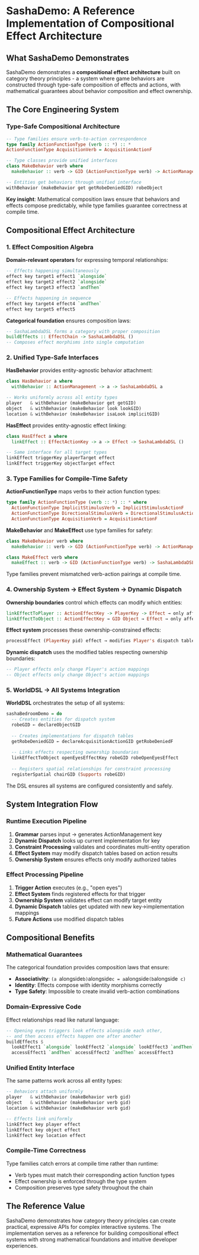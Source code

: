 # SashaDemo: A Reference Implementation of Compositional Effect Architecture

## What SashaDemo Demonstrates

SashaDemo demonstrates a **compositional effect architecture** built on category theory principles - a system where game behaviors are constructed through type-safe composition of effects and actions, with mathematical guarantees about behavior composition and effect ownership.

## The Core Engineering System

### Type-Safe Compositional Architecture
```haskell
-- Type families ensure verb-to-action correspondence  
type family ActionFunctionType (verb :: *) :: *
ActionFunctionType AcquisitionVerb = AcquisitionActionF

-- Type classes provide unified interfaces
class MakeBehavior verb where
  makeBehavior :: verb -> GID (ActionFunctionType verb) -> ActionManagement

-- Entities get behaviors through unified interface
withBehavior (makeBehavior get getRobeDeniedGID) robeObject
```

**Key insight**: Mathematical composition laws ensure that behaviors and effects compose predictably, while type families guarantee correctness at compile time.

## Compositional Effect Architecture

### 1. Effect Composition Algebra
**Domain-relevant operators** for expressing temporal relationships:
```haskell
-- Effects happening simultaneously
effect key target1 effect1 `alongside`
effect key target2 effect2 `alongside`
effect key target3 effect3 `andThen`

-- Effects happening in sequence  
effect key target4 effect4 `andThen`
effect key target5 effect5
```

**Categorical foundation** ensures composition laws:
```haskell
-- SashaLambdaDSL forms a category with proper composition
buildEffects :: EffectChain -> SashaLambdaDSL ()
-- Composes effect morphisms into single computation
```

### 2. Unified Type-Safe Interfaces
**HasBehavior** provides entity-agnostic behavior attachment:
```haskell
class HasBehavior a where
  withBehavior :: ActionManagement -> a -> SashaLambdaDSL a

-- Works uniformly across all entity types
player   & withBehavior (makeBehavior get getGID)
object   & withBehavior (makeBehavior look lookGID)  
location & withBehavior (makeBehavior isaLook implicitGID)
```

**HasEffect** provides entity-agnostic effect linking:
```haskell
class HasEffect a where
  linkEffect :: EffectActionKey -> a -> Effect -> SashaLambdaDSL ()

-- Same interface for all target types
linkEffect triggerKey playerTarget effect
linkEffect triggerKey objectTarget effect
```

### 3. Type Families for Compile-Time Safety
**ActionFunctionType** maps verbs to their action function types:
```haskell
type family ActionFunctionType (verb :: *) :: * where
  ActionFunctionType ImplicitStimulusVerb = ImplicitStimulusActionF
  ActionFunctionType DirectionalStimulusVerb = DirectionalStimulusActionF  
  ActionFunctionType AcquisitionVerb = AcquisitionActionF
```

**MakeBehavior** and **MakeEffect** use type families for safety:
```haskell
class MakeBehavior verb where
  makeBehavior :: verb -> GID (ActionFunctionType verb) -> ActionManagement

class MakeEffect verb where  
  makeEffect :: verb -> GID (ActionFunctionType verb) -> SashaLambdaDSL Effect
```

Type families prevent mismatched verb-action pairings at compile time.

### 4. Ownership System → Effect System → Dynamic Dispatch
**Ownership boundaries** control which effects can modify which entities:
```haskell
linkEffectToPlayer :: ActionEffectKey -> PlayerKey -> Effect → only affects Player
linkEffectToObject :: ActionEffectKey → GID Object → Effect → only affects Object
```

**Effect system** processes these ownership-constrained effects:
```haskell
processEffect (PlayerKey pid) effect → modifies Player's dispatch table only
```

**Dynamic dispatch** uses the modified tables respecting ownership boundaries:
```haskell
-- Player effects only change Player's action mappings
-- Object effects only change Object's action mappings
```

### 5. WorldDSL → All Systems Integration
**WorldDSL** orchestrates the setup of all systems:
```haskell
sashaBedroomDemo = do
  -- Creates entities for dispatch system
  robeGID ← declareObjectGID
  
  -- Creates implementations for dispatch tables  
  getRobeDeniedGID ← declareAcquisitionActionGID getRobeDeniedF
  
  -- Links effects respecting ownership boundaries
  linkEffectToObject openEyesEffectKey robeGID robeOpenEyesEffect
  
  -- Registers spatial relationships for constraint processing
  registerSpatial chairGID (Supports robeGID)
```

The DSL ensures all systems are configured consistently and safely.

## System Integration Flow

### Runtime Execution Pipeline
1. **Grammar** parses input → generates ActionManagement key
2. **Dynamic Dispatch** looks up current implementation for key
3. **Constraint Processing** validates and coordinates multi-entity operation
4. **Effect System** may modify dispatch tables based on action results
5. **Ownership System** ensures effects only modify authorized tables

### Effect Processing Pipeline  
1. **Trigger Action** executes (e.g., "open eyes")
2. **Effect System** finds registered effects for that trigger
3. **Ownership System** validates effect can modify target entity
4. **Dynamic Dispatch** tables get updated with new key→implementation mappings
5. **Future Actions** use modified dispatch tables

## Compositional Benefits

### Mathematical Guarantees
The categorical foundation provides composition laws that ensure:
- **Associativity**: `(a `alongside` b) `alongside` c = a `alongside` (b `alongside` c)`  
- **Identity**: Effects compose with identity morphisms correctly
- **Type Safety**: Impossible to create invalid verb-action combinations

### Domain-Expressive Code
Effect relationships read like natural language:
```haskell
-- Opening eyes triggers look effects alongside each other,
-- and then access effects happen one after another
buildEffects $
  lookEffect1 `alongside` lookEffect2 `alongside` lookEffect3 `andThen`
  accessEffect1 `andThen` accessEffect2 `andThen` accessEffect3
```

### Unified Entity Interface
The same patterns work across all entity types:
```haskell
-- Behaviors attach uniformly
player   & withBehavior (makeBehavior verb gid)
object   & withBehavior (makeBehavior verb gid)  
location & withBehavior (makeBehavior verb gid)

-- Effects link uniformly
linkEffect key player effect
linkEffect key object effect
linkEffect key location effect
```

### Compile-Time Correctness
Type families catch errors at compile time rather than runtime:
- Verb types must match their corresponding action function types
- Effect ownership is enforced through the type system
- Composition preserves type safety throughout the chain

## The Reference Value

SashaDemo demonstrates how category theory principles can create practical,
expressive APIs for complex interactive systems.
The implementation serves as a reference for building compositional effect systems
with strong mathematical foundations and intuitive developer experiences.
